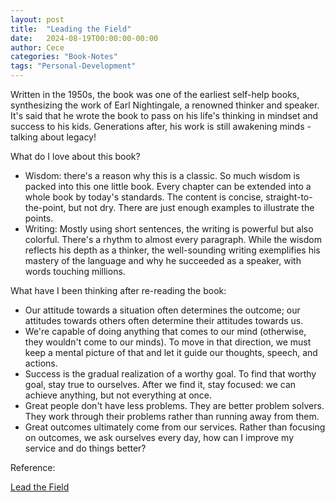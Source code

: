 ```yaml
---
layout: post
title:  "Leading the Field"
date:   2024-08-19T00:00:00-00:00
author: Cece
categories: "Book-Notes"
tags: "Personal-Development"
---
```

Written in the 1950s, the book was one of the earliest self-help books, synthesizing the work of Earl Nightingale, a renowned thinker and speaker. It's said that he wrote the book to pass on his life's thinking in mindset and success to his kids. Generations after, his work is still awakening minds - talking about legacy!

What do I love about this book?

- Wisdom: there's a reason why this is a classic. So much wisdom is packed into this one little book. Every chapter can be extended into a whole book by today's standards. The content is concise, straight-to-the-point, but not dry. There are just enough examples to illustrate the points.
- Writing: Mostly using short sentences, the writing is powerful but also colorful. There's a rhythm to almost every paragraph. While the wisdom reflects his depth as a thinker, the well-sounding writing exemplifies his mastery of the language and why he succeeded as a speaker, with words touching millions.

What have I been thinking after re-reading the book:

- Our attitude towards a situation often determines the outcome; our attitudes towards others often determine their attitudes towards us.
- We're capable of doing anything that comes to our mind (otherwise, they wouldn't come to our minds). To move in that direction, we must keep a mental picture of that and let it guide our thoughts, speech, and actions.
- Success is the gradual realization of a worthy goal. To find that worthy goal, stay true to ourselves. After we find it, stay focused: we can achieve anything, but not everything at once.
- Great people don't have less problems. They are better problem solvers. They work through their problems rather than running away from them.
- Great outcomes ultimately come from our services. Rather than focusing on outcomes, we ask ourselves every day, how can I improve my service and do things better?



Reference:

[Lead the Field](https://www.amazon.com/Lead-Field-Official-Nightingale-Publication/dp/1640950427)



